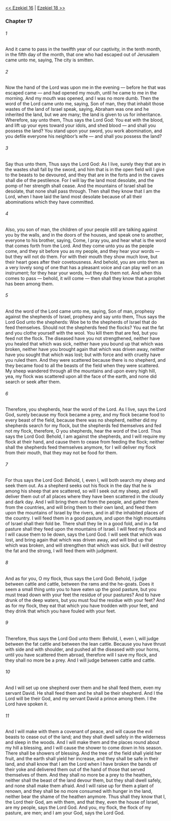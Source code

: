 [<< Ezekiel 16](Ezekiel%2016.md)  |  [Ezekiel 18 >>](Ezekiel%2018.md)

### Chapter 17
###### 1
And it came to pass in the twelfth year of our captivity, in the tenth month, in the fifth day of the month, that one who had escaped out of Jerusalem came unto me, saying, The city is smitten.

###### 2
Now the hand of the Lord was upon me in the evening — before he that was escaped came — and had opened my mouth, until he came to me in the morning. And my mouth was opened, and I was no more dumb. Then the word of the Lord came unto me, saying, Son of man, they that inhabit those wastes of the land of Israel speak, saying, Abraham was one and he inherited the land, but we are many; the land is given to us for inheritance. Wherefore, say unto them, Thus says the Lord God: You eat with the blood, and lift up your eyes toward your idols, and shed blood — and shall you possess the land? You stand upon your sword, you work abomination, and you defile everyone his neighbor’s wife — and shall you possess the land?

###### 3
Say thus unto them, Thus says the Lord God: As I live, surely they that are in the wastes shall fall by the sword, and him that is in the open field will I give to the beasts to be devoured, and they that are in the forts and in the caves shall die of the pestilence. For I will lay the land most desolate, and the pomp of her strength shall cease. And the mountains of Israel shall be desolate, that none shall pass through. Then shall they know that I am the Lord, when I have laid the land most desolate because of all their abominations which they have committed.

###### 4
Also, you son of man, the children of your people still are talking against you by the walls, and in the doors of the houses, and speak one to another, everyone to his brother, saying, Come, I pray you, and hear what is the word that comes forth from the Lord. And they come unto you as the people come, and they sit before you as my people, and they hear your words — but they will not do them. For with their mouth they show much love, but their heart goes after their covetousness. And behold, you are unto them as a very lovely song of one that has a pleasant voice and can play well on an instrument; for they hear your words, but they do them not. And when this comes to pass — behold, it will come — then shall they know that a prophet has been among them.

###### 5
And the word of the Lord came unto me, saying, Son of man, prophesy against the shepherds of Israel, prophesy and say unto them, Thus says the Lord God unto the shepherds: Woe be to the shepherds of Israel that do feed themselves. Should not the shepherds feed the flocks? You eat the fat and you clothe yourself with the wool. You kill them that are fed, but you feed not the flock. The diseased have you not strengthened, neither have you healed that which was sick, neither have you bound up that which was broken, neither have you brought again that which was driven away, neither have you sought that which was lost; but with force and with cruelty have you ruled them. And they were scattered because there is no shepherd, and they became food to all the beasts of the field when they were scattered. My sheep wandered through all the mountains and upon every high hill, yea, my flock was scattered upon all the face of the earth, and none did search or seek after them.

###### 6
Therefore, you shepherds, hear the word of the Lord. As I live, says the Lord God, surely because my flock became a prey, and my flock became food to every beast of the field, because there was no shepherd, neither did my shepherds search for my flock, but the shepherds fed themselves and fed not my flock, therefore, O you shepherds, hear the word of the Lord. Thus says the Lord God: Behold, I am against the shepherds, and I will require my flock at their hand, and cause them to cease from feeding the flock; neither shall the shepherds feed themselves anymore, for I will deliver my flock from their mouth, that they may not be food for them.

###### 7
For thus says the Lord God: Behold, I, even I, will both search my sheep and seek them out. As a shepherd seeks out his flock in the day that he is among his sheep that are scattered, so will I seek out my sheep, and will deliver them out of all places where they have been scattered in the cloudy and dark day. And I will bring them out from the people, and gather them from the countries, and will bring them to their own land, and feed them upon the mountains of Israel by the rivers, and in all the inhabited places of the country. I will feed them in a good pasture, and upon the high mountains of Israel shall their fold be. There shall they lie in a good fold, and in a fat pasture shall they feed upon the mountains of Israel. I will feed my flock and I will cause them to lie down, says the Lord God. I will seek that which was lost, and bring again that which was driven away, and will bind up that which was broken, and will strengthen that which was sick. But I will destroy the fat and the strong, I will feed them with judgment.

###### 8
And as for you, O my flock, thus says the Lord God: Behold, I judge between cattle and cattle, between the rams and the he-goats. Does it seem a small thing unto you to have eaten up the good pasture, but you must tread down with your feet the residue of your pastures? And to have drunk of the deep waters, but you must foul the residue with your feet? And as for my flock, they eat that which you have trodden with your feet, and they drink that which you have fouled with your feet.

###### 9
Therefore, thus says the Lord God unto them: Behold, I, even I, will judge between the fat cattle and between the lean cattle. Because you have thrust with side and with shoulder, and pushed all the diseased with your horns, until you have scattered them abroad, therefore will I save my flock, and they shall no more be a prey. And I will judge between cattle and cattle.

###### 10
And I will set up one shepherd over them and he shall feed them, even my servant David. He shall feed them and he shall be their shepherd. And I the Lord will be their God, and my servant David a prince among them. I the Lord have spoken it.

###### 11
And I will make with them a covenant of peace, and will cause the evil beasts to cease out of the land; and they shall dwell safely in the wilderness and sleep in the woods. And I will make them and the places round about my hill a blessing, and I will cause the shower to come down in his season. There shall be showers of blessing. And the tree of the field shall yield her fruit, and the earth shall yield her increase, and they shall be safe in their land, and shall know that I am the Lord when I have broken the bands of their yoke and delivered them out of the hand of those that served themselves of them. And they shall no more be a prey to the heathen, neither shall the beast of the land devour them, but they shall dwell safely, and none shall make them afraid. And I will raise up for them a plant of renown, and they shall be no more consumed with hunger in the land, neither bear the shame of the heathen anymore. Thus shall they know that I, the Lord their God, am with them, and that they, even the house of Israel, are my people, says the Lord God. And you, my flock, the flock of my pasture, are men; and I am your God, says the Lord God.